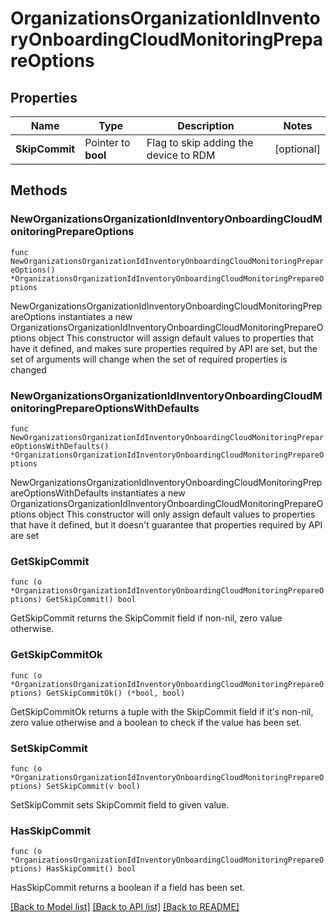 # OrganizationsOrganizationIdInventoryOnboardingCloudMonitoringPrepareOptions

## Properties

Name | Type | Description | Notes
------------ | ------------- | ------------- | -------------
**SkipCommit** | Pointer to **bool** | Flag to skip adding the device to RDM | [optional] 

## Methods

### NewOrganizationsOrganizationIdInventoryOnboardingCloudMonitoringPrepareOptions

`func NewOrganizationsOrganizationIdInventoryOnboardingCloudMonitoringPrepareOptions() *OrganizationsOrganizationIdInventoryOnboardingCloudMonitoringPrepareOptions`

NewOrganizationsOrganizationIdInventoryOnboardingCloudMonitoringPrepareOptions instantiates a new OrganizationsOrganizationIdInventoryOnboardingCloudMonitoringPrepareOptions object
This constructor will assign default values to properties that have it defined,
and makes sure properties required by API are set, but the set of arguments
will change when the set of required properties is changed

### NewOrganizationsOrganizationIdInventoryOnboardingCloudMonitoringPrepareOptionsWithDefaults

`func NewOrganizationsOrganizationIdInventoryOnboardingCloudMonitoringPrepareOptionsWithDefaults() *OrganizationsOrganizationIdInventoryOnboardingCloudMonitoringPrepareOptions`

NewOrganizationsOrganizationIdInventoryOnboardingCloudMonitoringPrepareOptionsWithDefaults instantiates a new OrganizationsOrganizationIdInventoryOnboardingCloudMonitoringPrepareOptions object
This constructor will only assign default values to properties that have it defined,
but it doesn't guarantee that properties required by API are set

### GetSkipCommit

`func (o *OrganizationsOrganizationIdInventoryOnboardingCloudMonitoringPrepareOptions) GetSkipCommit() bool`

GetSkipCommit returns the SkipCommit field if non-nil, zero value otherwise.

### GetSkipCommitOk

`func (o *OrganizationsOrganizationIdInventoryOnboardingCloudMonitoringPrepareOptions) GetSkipCommitOk() (*bool, bool)`

GetSkipCommitOk returns a tuple with the SkipCommit field if it's non-nil, zero value otherwise
and a boolean to check if the value has been set.

### SetSkipCommit

`func (o *OrganizationsOrganizationIdInventoryOnboardingCloudMonitoringPrepareOptions) SetSkipCommit(v bool)`

SetSkipCommit sets SkipCommit field to given value.

### HasSkipCommit

`func (o *OrganizationsOrganizationIdInventoryOnboardingCloudMonitoringPrepareOptions) HasSkipCommit() bool`

HasSkipCommit returns a boolean if a field has been set.


[[Back to Model list]](../README.md#documentation-for-models) [[Back to API list]](../README.md#documentation-for-api-endpoints) [[Back to README]](../README.md)


